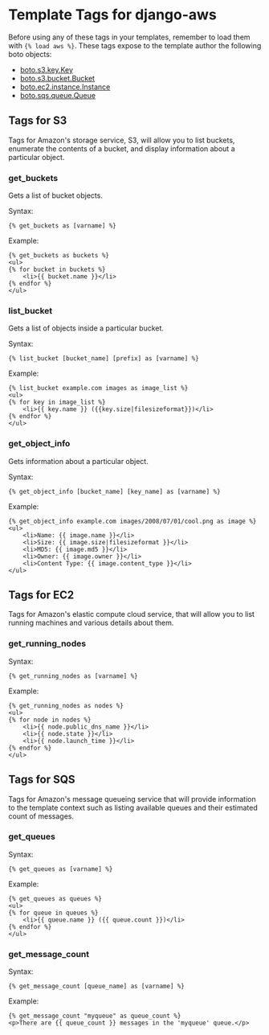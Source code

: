 # Template Tags for django-aws	

Before using any of these tags in your templates, remember to load them with
`{% load aws %}`.  These tags expose to the template author the following 
boto objects:

 * [boto.s3.key.Key](http://boto.googlecode.com/svn/trunk/boto/s3/key.py)
 * [boto.s3.bucket.Bucket](http://boto.googlecode.com/svn/trunk/boto/s3/bucket.py)
 * [boto.ec2.instance.Instance](http://boto.googlecode.com/svn/trunk/boto/ec2/instance.py)
 * [boto.sqs.queue.Queue](http://boto.googlecode.com/svn/trunk/boto/sqs/queue.py)


## Tags for S3

Tags for Amazon's storage service, S3, will allow you to list buckets, 
enumerate the contents of a bucket, and display information about a particular
object.

### get\_buckets

Gets a list of bucket objects.

Syntax:

    {% get_buckets as [varname] %}

Example:

    {% get_buckets as buckets %}
	<ul>
	{% for bucket in buckets %}
		<li>{{ bucket.name }}</li>
	{% endfor %}
	</ul>


### list\_bucket

Gets a list of objects inside a particular bucket.

Syntax:

	{% list_bucket [bucket_name] [prefix] as [varname] %}
	
Example:

	{% list_bucket example.com images as image_list %}
	<ul>
	{% for key in image_list %}
		<li>{{ key.name }} ({{key.size|filesizeformat}})</li>
	{% endfor %}
	</ul>
	

### get\_object\_info

Gets information about a particular object.

Syntax:

	{% get_object_info [bucket_name] [key_name] as [varname] %}
	
Example:

	{% get_object_info example.com images/2008/07/01/cool.png as image %}
	<ul>
		<li>Name: {{ image.name }}</li>
		<li>Size: {{ image.size|filesizeformat }}</li>
		<li>MD5: {{ image.md5 }}</li>
		<li>Owner: {{ image.owner }}</li>
		<li>Content Type: {{ image.content_type }}</li>
	</ul>


## Tags for EC2

Tags for Amazon's elastic compute cloud service, that will allow you to list 
running machines and various details about them.

### get\_running\_nodes

Syntax:

	{% get_running_nodes as [varname] %}
	
Example:

  	{% get_running_nodes as nodes %}
	<ul>
	{% for node in nodes %}
		<li>{{ node.public_dns_name }}</li>
		<li>{{ node.state }}</li>
		<li>{{ node.launch_time }}</li>
	{% endfor %}
	</ul>

## Tags for SQS

Tags for Amazon's message queueing service that will provide information to 
the template context such as listing available queues and their estimated 
count of messages.

### get\_queues

Syntax:

	{% get_queues as [varname] %}
	
Example:

	{% get_queues as queues %}
	<ul>
	{% for queue in queues %}
		<li>{{ queue.name }} ({{ queue.count }})</li>
	{% endfor %}
	</ul>

### get\_message\_count

Syntax:
	
	{% get_message_count [queue_name] as [varname] %}
	
Example:

	{% get_message_count "myqueue" as queue_count %}
	<p>There are {{ queue_count }} messages in the 'myqueue' queue.</p>





